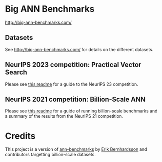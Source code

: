 # Big ANN Benchmarks

<http://big-ann-benchmarks.com/>

## Datasets

See <http://big-ann-benchmarks.com/> for details on the different datasets.

## NeurIPS 2023 competition: Practical Vector Search

Please see [this readme](./neurips23/README.md) for a guide to the NeurIPS 23 competition.

## NeurIPS 2021 competition: Billion-Scale ANN 

Please see [this readme](./neurips21/README.md) for a guide of running billion-scale benchmarks and a summary of the results from the NeurIPS 21 competition.

# Credits

This project is a version of [ann-benchmarks](https://github.com/erikbern/ann-benchmarks) by [Erik Bernhardsson](https://erikbern.com/) and contributors targetting billion-scale datasets.

